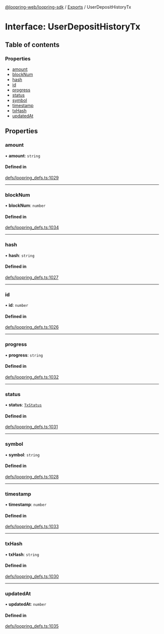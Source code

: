 [@loopring-web/loopring-sdk](../README.md) / [Exports](../modules.md) / UserDepositHistoryTx

# Interface: UserDepositHistoryTx

## Table of contents

### Properties

- [amount](UserDepositHistoryTx.md#amount)
- [blockNum](UserDepositHistoryTx.md#blocknum)
- [hash](UserDepositHistoryTx.md#hash)
- [id](UserDepositHistoryTx.md#id)
- [progress](UserDepositHistoryTx.md#progress)
- [status](UserDepositHistoryTx.md#status)
- [symbol](UserDepositHistoryTx.md#symbol)
- [timestamp](UserDepositHistoryTx.md#timestamp)
- [txHash](UserDepositHistoryTx.md#txhash)
- [updatedAt](UserDepositHistoryTx.md#updatedat)

## Properties

### amount

• **amount**: `string`

#### Defined in

[defs/loopring_defs.ts:1029](https://github.com/Loopring/loopring_sdk/blob/1b21a8d/src/defs/loopring_defs.ts#L1029)

___

### blockNum

• **blockNum**: `number`

#### Defined in

[defs/loopring_defs.ts:1034](https://github.com/Loopring/loopring_sdk/blob/1b21a8d/src/defs/loopring_defs.ts#L1034)

___

### hash

• **hash**: `string`

#### Defined in

[defs/loopring_defs.ts:1027](https://github.com/Loopring/loopring_sdk/blob/1b21a8d/src/defs/loopring_defs.ts#L1027)

___

### id

• **id**: `number`

#### Defined in

[defs/loopring_defs.ts:1026](https://github.com/Loopring/loopring_sdk/blob/1b21a8d/src/defs/loopring_defs.ts#L1026)

___

### progress

• **progress**: `string`

#### Defined in

[defs/loopring_defs.ts:1032](https://github.com/Loopring/loopring_sdk/blob/1b21a8d/src/defs/loopring_defs.ts#L1032)

___

### status

• **status**: [`TxStatus`](../enums/TxStatus.md)

#### Defined in

[defs/loopring_defs.ts:1031](https://github.com/Loopring/loopring_sdk/blob/1b21a8d/src/defs/loopring_defs.ts#L1031)

___

### symbol

• **symbol**: `string`

#### Defined in

[defs/loopring_defs.ts:1028](https://github.com/Loopring/loopring_sdk/blob/1b21a8d/src/defs/loopring_defs.ts#L1028)

___

### timestamp

• **timestamp**: `number`

#### Defined in

[defs/loopring_defs.ts:1033](https://github.com/Loopring/loopring_sdk/blob/1b21a8d/src/defs/loopring_defs.ts#L1033)

___

### txHash

• **txHash**: `string`

#### Defined in

[defs/loopring_defs.ts:1030](https://github.com/Loopring/loopring_sdk/blob/1b21a8d/src/defs/loopring_defs.ts#L1030)

___

### updatedAt

• **updatedAt**: `number`

#### Defined in

[defs/loopring_defs.ts:1035](https://github.com/Loopring/loopring_sdk/blob/1b21a8d/src/defs/loopring_defs.ts#L1035)
